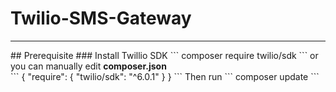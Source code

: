 # Twilio-SMS-Gateway
<hr>
## Prerequisite
### Install Twillio SDK
``` composer require twilio/sdk ```
or you can manually edit <strong> composer.json </strong> <br>
 ``` {
    "require": {
        "twilio/sdk": "^6.0.1"
    }
} ```
Then run
``` composer update ```

